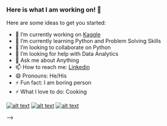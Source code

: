 ### Here is what I am working on! 👋


Here are some ideas to get you started:

- 🔭 I’m currently working on [Kaggle](kaggle.com/naeemahmedhaji/)
- 🌱 I’m currently learning Python and Problem Solving Skills
- 👯 I’m looking to collaborate on Python
- 🤔 I’m looking for help with Data Analytics
- 💬 Ask me about Anything
- 📫 How to reach me: [Linkedin](https://www.linkedin.com/in/naeem02/)
- 😄 Pronouns: He/His
- ⚡ Fun fact: I am boring person
- ⚡ What I love to do: Cooking

<!-- Please don't remove this: Grab your social icons from https://github.com/carlsednaoui/gitsocial -->

<!-- display the social media buttons in your README -->

[![alt text][1.1]][1]
[![alt text][2.1]][2]
[![alt text][6.1]][6]


<!-- links to social media icons -->
<!-- no need to change these -->

<!-- icons with padding -->

[1.1]: http://i.imgur.com/tXSoThF.png (twitter icon with padding)
[2.1]: http://i.imgur.com/P3YfQoD.png (facebook icon with padding)
[6.1]: http://i.imgur.com/0o48UoR.png (github icon with padding)

<!-- icons without padding -->

[1.2]: http://i.imgur.com/wWzX9uB.png (twitter icon without padding)
[2.2]: http://i.imgur.com/fep1WsG.png (facebook icon without padding)
[6.2]: http://i.imgur.com/9I6NRUm.png (github icon without padding)


<!-- links to your social media accounts -->
<!-- update these accordingly -->

[1]: http://www.twitter.com/naeem_booher
[2]: https://www.facebook.com/naeem8ahmed
[6]: http://www.github.com/naeemahmed02

<!-- Please don't remove this: Grab your social icons from https://github.com/carlsednaoui/gitsocial -->

-->
